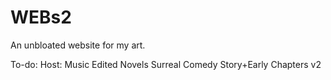 # WEBs2
An unbloated website for my art.

To-do:
Host:
Music
Edited Novels
Surreal Comedy Story+Early Chapters v2
